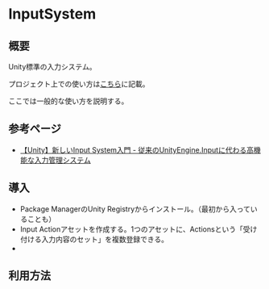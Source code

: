 # InputSystem

## 概要

Unity標準の入力システム。

プロジェクト上での使い方は[こちら](./../basic_design/input.md)に記載。

ここでは一般的な使い方を説明する。

## 参考ページ

- [【Unity】新しいInput System入門 - 従来のUnityEngine.Inputに代わる高機能な入力管理システム](https://light11.hatenadiary.com/entry/2020/08/18/202627)

## 導入

- Package ManagerのUnity Registryからインストール。（最初から入っていることも）
- Input Actionアセットを作成する。1つのアセットに、Actionsという「受け付ける入力内容のセット」を複数登録できる。
- 

## 利用方法

